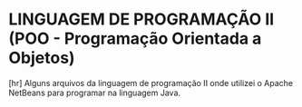 # LINGUAGEM DE PROGRAMAÇÃO II (POO - Programação Orientada a Objetos)
[hr]
Alguns arquivos da linguagem de programação II onde utilizei o Apache NetBeans para programar na linguagem Java.
